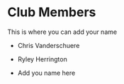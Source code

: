 Club Members
============

This is where you can add your name 



* Chris Vanderschuere
* Ryley Herrington


* Add you name here
